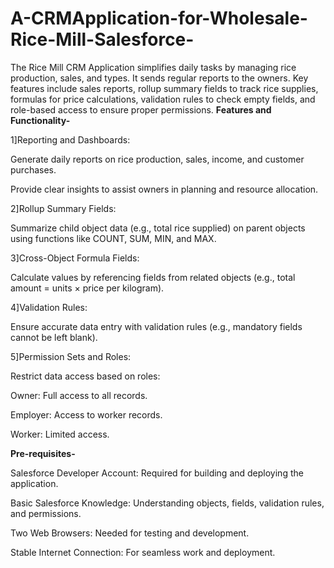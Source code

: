 # A-CRMApplication-for-Wholesale-Rice-Mill-Salesforce-
The Rice Mill CRM Application simplifies daily tasks by managing rice production, sales, and types. It sends regular reports to the owners. Key features include sales reports, rollup summary fields to track rice supplies, formulas for price calculations, validation rules to check empty fields, and role-based access to ensure proper permissions.
**Features and Functionality-**

1]Reporting and Dashboards:

Generate daily reports on rice production, sales, income, and customer purchases.

Provide clear insights to assist owners in planning and resource allocation.

2]Rollup Summary Fields:

Summarize child object data (e.g., total rice supplied) on parent objects using functions like COUNT, SUM, MIN, and MAX.

3]Cross-Object Formula Fields:

Calculate values by referencing fields from related objects (e.g., total amount = units × price per kilogram).

4]Validation Rules:

Ensure accurate data entry with validation rules (e.g., mandatory fields cannot be left blank).

5]Permission Sets and Roles:

Restrict data access based on roles:

Owner: Full access to all records.

Employer: Access to worker records.

Worker: Limited access.


**Pre-requisites-**

Salesforce Developer Account: Required for building and deploying the application.

Basic Salesforce Knowledge: Understanding objects, fields, validation rules, and permissions.

Two Web Browsers: Needed for testing and development.

Stable Internet Connection: For seamless work and deployment.
